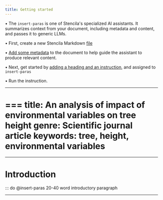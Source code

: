 ```yaml
---
title: Getting started
---
```


• The ``insert-paras`` is one of Stencila's specialized AI assistants. It summarizes context from your document, including metadata and content, and passes it to generic LLMs.

• First, create a new Stencila Markdown [file](file:open)

• [Add some metadata](type:0) to the document to help guide the assistant to produce relevant content.

• Next, get started by [adding a heading and an instruction](type:1), and assigned to ``insert-paras``

• Run the instruction.

---
===
title: An analysis of impact of environmental variables on tree height
genre: Scientific journal article
keywords: tree, height, environmental variables
===
---


# Introduction

::: do @insert-paras 20-40 word introductory paragraph


---
